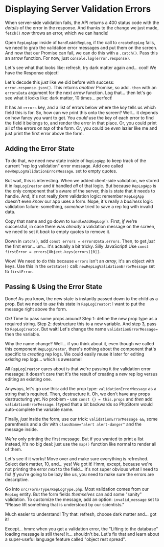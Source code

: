 # Displaying Server Validation Errors

When server-side validation fails, the API returns a 400 status code with the
*details* of the error in the response. And thanks to the change we just made,
`fetch()` *now* throws an error, which we can handle!

Open `RepLogApp`: inside of `handleAddRepLog`, if the call to `createRepLog` fails,
we need to grab the validation error messages and put them on the screen. And now
that our Promise can fail, we can do this with a `.catch()`. Pass this an arrow
function. For now, just `console.log(error.response)`.

Let's see what that looks like: refresh, try dark matter again and... cool! We have
the Response object!

Let's decode this *just* like we did before with success: `error.response.json()`.
This returns *another* Promise, so add `.then` with an `errorsData` argument for the
next arrow function. Log that... then let's go see what it looks like: dark matter,
10 times... perfect!

It has an `errors` key, and a list of errors below where the *key* tells us which
field this is for. So, how can we print this onto the screen? Well... it depends
on how fancy you want to get. You *could* use the key of each error to find the
field it belongs to, and render the error in that place. Or, you could print all
of the errors on *top* of the form. *Or*, you could be *even* lazier like me and
just print the first error above the form.

## Adding the Error State

To do that, we need new state inside of `RepLogApp` to keep track of the current
"rep log validation" error message. Add one called `newRepLogValidationErrorMessage`.
set to empty quotes.

But wait, this is interesting. When we added client-side validation, we stored it
in `RepLogCreator` and *it* handled *all* of that logic. But because `RepLogApp`
is the only component that's aware of the server, this is state that *it* needs to
handle. And, it's not really *form* validation logic: remember `RepLogApp` doesn't
even *know* our app uses a form. Nope, it's really a *business* logic validation
failure: something, *somehow* tried to save a rep log with invalid data.

Copy that name and go down to `handleAddRepLog()`. First, *if* we're successful,
in case there was *already* a validation message on the screen, we need to set it
*back* to empty quotes to remove it.

Down in `catch()`, add `const errors = errorsData.errors`. Then, to get *just* the
first error... um... it's actually a bit tricky. Silly JavaScript! Use
`const firstError = errors[Object.keys(errors)[0]]`.

Wow! We need to do this because `errors` isn't an *array*, it's an object with keys.
Use this in the `setState()` call: `newRepLogValidationErrorMessage` set to `firstError`.

## Passing & Using the Error State

Done! As you know, the new state is instantly passed down to the child as a prop.
But we need to *use* this state in `RepLogCreator`: I want to put the message right
above the form.

Ok! Time to pass some props around! Step 1: define the new prop type as a required
string. Step 2: destructure this to a new variable. And step 3, pass to `RepLogCreator`.
But wait! Let's change the name `validationErrorMessage=` then the variable.

Why the name change? Well... if you think about it, even though we called this
component `RepLogCreator`, there's nothing about the component that's specific to
*creating* rep logs. We could easily reuse it later for editing *existing* rep
logs... which is awesome!

All `RepLogCreator` cares about is that we're passing it *the* validation error
message: it doesn't care that it's the result of creating a *new* rep log versus
editing an existing one.

Anyways, let's go use this: add the prop type: `validationErrorMessage` as a string
that's required. Then, destructure it. Oh, we don't have any props destructuring
yet. No problem - use `const {} = this.props` and *then* add `validationErrorMessage`.
I typed that a bit backwards so PhpStorm would auto-complete the variable name.

Finally, *just* inside the form, use our trick: `validationErrorMessage &&`, some
parenthesis and a div with `className="alert alert-danger"` and the message inside.

*We're* only printing the first message. But if you wanted to print a list instead,
it's no big deal: just use the `map()` function like normal to render all of them.

Let's see if it works! Move over and make sure everything is refreshed. Select dark
matter, 10, and... yes! We got it! Hmm, except, because we're not printing the error
*next* to the field... it's not super obvious what I need to fix! *If* you're going
to be lazy like us, you need to make sure the errors are descriptive.

Go into `src/Form/Type/RepLogType.php`. Most validation comes from our `RepLog` entity.
But the form fields *themselves* can add some "sanity" validation. To customize
the message, add an option: `invalid_message` set to
"Please lift something that is understood by our scientists."

Much easier to understand! Try that: refresh, choose dark matter and... got it!

Except... hmm: when you get a validation error, the "Lifting to the database"
loading message is still there! It... shouldn't be. Let's fix that and learn about a
super-useful language feature called "object rest spread".
